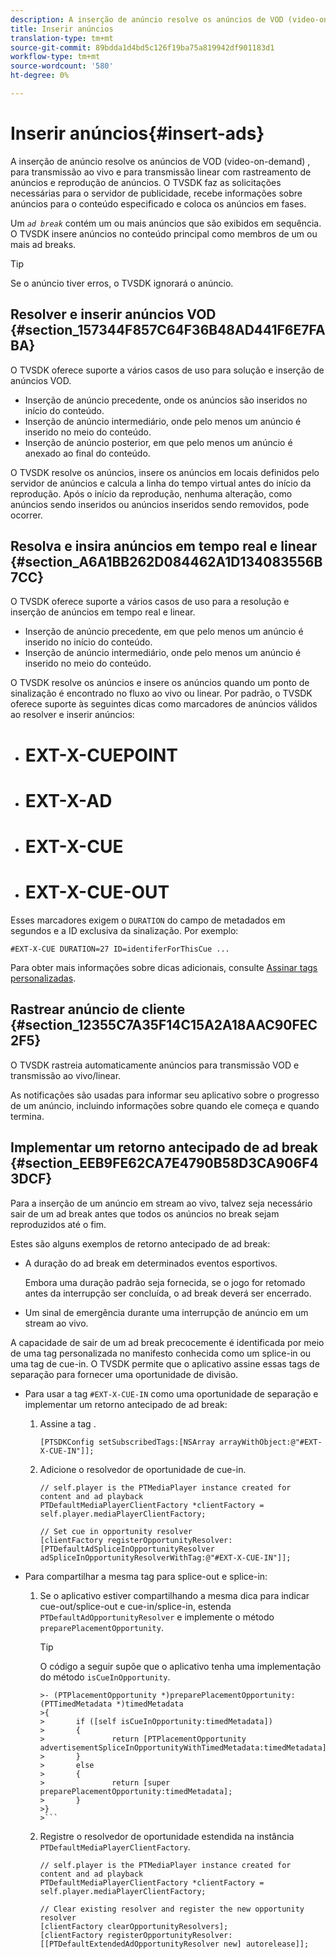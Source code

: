 ```yaml
---
description: A inserção de anúncio resolve os anúncios de VOD (video-on-demand) , para transmissão ao vivo e para transmissão linear com rastreamento de anúncios e reprodução de anúncios. O TVSDK faz as solicitações necessárias para o servidor de publicidade, recebe informações sobre anúncios para o conteúdo especificado e coloca os anúncios em fases.
title: Inserir anúncios
translation-type: tm+mt
source-git-commit: 89bdda1d4bd5c126f19ba75a819942df901183d1
workflow-type: tm+mt
source-wordcount: '580'
ht-degree: 0%

---
```



# Inserir anúncios{#insert-ads}

A inserção de anúncio resolve os anúncios de VOD (video-on-demand) , para transmissão ao vivo e para transmissão linear com rastreamento de anúncios e reprodução de anúncios. O TVSDK faz as solicitações necessárias para o servidor de publicidade, recebe informações sobre anúncios para o conteúdo especificado e coloca os anúncios em fases.

Um *`ad break`* contém um ou mais anúncios que são exibidos em sequência. O TVSDK insere anúncios no conteúdo principal como membros de um ou mais ad breaks.

>[!TIP]
>
>Se o anúncio tiver erros, o TVSDK ignorará o anúncio.

## Resolver e inserir anúncios VOD {#section_157344F857C64F36B48AD441F6E7FABA}

O TVSDK oferece suporte a vários casos de uso para solução e inserção de anúncios VOD.

* Inserção de anúncio precedente, onde os anúncios são inseridos no início do conteúdo.
* Inserção de anúncio intermediário, onde pelo menos um anúncio é inserido no meio do conteúdo.
* Inserção de anúncio posterior, em que pelo menos um anúncio é anexado ao final do conteúdo.

O TVSDK resolve os anúncios, insere os anúncios em locais definidos pelo servidor de anúncios e calcula a linha do tempo virtual antes do início da reprodução. Após o início da reprodução, nenhuma alteração, como anúncios sendo inseridos ou anúncios inseridos sendo removidos, pode ocorrer.

## Resolva e insira anúncios em tempo real e linear {#section_A6A1BB262D084462A1D134083556B7CC}

O TVSDK oferece suporte a vários casos de uso para a resolução e inserção de anúncios em tempo real e linear.

* Inserção de anúncio precedente, em que pelo menos um anúncio é inserido no início do conteúdo.
* Inserção de anúncio intermediário, onde pelo menos um anúncio é inserido no meio do conteúdo.

O TVSDK resolve os anúncios e insere os anúncios quando um ponto de sinalização é encontrado no fluxo ao vivo ou linear. Por padrão, o TVSDK oferece suporte às seguintes dicas como marcadores de anúncios válidos ao resolver e inserir anúncios:

* # EXT-X-CUEPOINT
* # EXT-X-AD
* # EXT-X-CUE
* # EXT-X-CUE-OUT

Esses marcadores exigem o `DURATION` do campo de metadados em segundos e a ID exclusiva da sinalização. Por exemplo:

```
#EXT-X-CUE DURATION=27 ID=identiferForThisCue ... 
```

Para obter mais informações sobre dicas adicionais, consulte [Assinar tags personalizadas](../ad-insertion/c-psdk-ios-1.4-custom-tags-configure/t-psdk-ios-1.4-custom-tags-subscribe.md).

## Rastrear anúncio de cliente {#section_12355C7A35F14C15A2A18AAC90FEC2F5}

O TVSDK rastreia automaticamente anúncios para transmissão VOD e transmissão ao vivo/linear.

As notificações são usadas para informar seu aplicativo sobre o progresso de um anúncio, incluindo informações sobre quando ele começa e quando termina.

## Implementar um retorno antecipado de ad break {#section_EEB9FE62CA7E4790B58D3CA906F43DCF}

Para a inserção de um anúncio em stream ao vivo, talvez seja necessário sair de um ad break antes que todos os anúncios no break sejam reproduzidos até o fim.

Estes são alguns exemplos de retorno antecipado de ad break:

* A duração do ad break em determinados eventos esportivos.

   Embora uma duração padrão seja fornecida, se o jogo for retomado antes da interrupção ser concluída, o ad break deverá ser encerrado.
* Um sinal de emergência durante uma interrupção de anúncio em um stream ao vivo.

A capacidade de sair de um ad break precocemente é identificada por meio de uma tag personalizada no manifesto conhecida como um splice-in ou uma tag de cue-in. O TVSDK permite que o aplicativo assine essas tags de separação para fornecer uma oportunidade de divisão.

* Para usar a tag `#EXT-X-CUE-IN` como uma oportunidade de separação e implementar um retorno antecipado de ad break:

   1. Assine a tag .

      ```
      [PTSDKConfig setSubscribedTags:[NSArray arrayWithObject:@"#EXT-X-CUE-IN"]];
      ```

   1. Adicione o resolvedor de oportunidade de cue-in.

      ```
      // self.player is the PTMediaPlayer instance created for content and ad playback 
      PTDefaultMediaPlayerClientFactory *clientFactory = self.player.mediaPlayerClientFactory; 
      
      // Set cue in opportunity resolver 
      [clientFactory registerOpportunityResolver:[PTDefaultAdSpliceInOpportunityResolver adSpliceInOpportunityResolverWithTag:@"#EXT-X-CUE-IN"]];
      ```

* Para compartilhar a mesma tag para splice-out e splice-in:

   1. Se o aplicativo estiver compartilhando a mesma dica para indicar cue-out/splice-out e cue-in/splice-in, estenda `PTDefaultAdOpportunityResolver` e implemente o método `preparePlacementOpportunity`.

      >[!TIP]
      >
      >O código a seguir supõe que o aplicativo tenha uma implementação do método `isCueInOpportunity`.
      >
      >
      ```
      >- (PTPlacementOpportunity *)preparePlacementOpportunity:(PTTimedMetadata *)timedMetadata 
      >{ 
      >       if ([self isCueInOpportunity:timedMetadata]) 
      >       { 
      >               return [PTPlacementOpportunity advertisementSpliceInOpportunityWithTimedMetadata:timedMetadata]; 
      >       } 
      >       else 
      >       { 
      >               return [super preparePlacementOpportunity:timedMetadata]; 
      >       } 
      >}
      >```

   1. Registre o resolvedor de oportunidade estendida na instância `PTDefaultMediaPlayerClientFactory`.

      ```
      // self.player is the PTMediaPlayer instance created for content and ad playback 
      PTDefaultMediaPlayerClientFactory *clientFactory = self.player.mediaPlayerClientFactory; 
      
      // Clear existing resolver and register the new opportunity resolver 
      [clientFactory clearOpportunityResolvers]; 
      [clientFactory registerOpportunityResolver:[[PTDefaultExtendedAdOpportunityResolver new] autorelease]];
      ```

